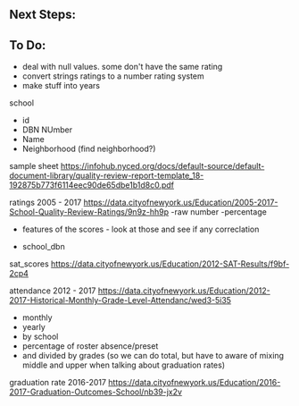
Next Steps: 
-----------


To Do:
------
- deal with null values. some don't have the same rating
- convert strings ratings to a number rating system 
- make stuff into years 



school 
- id
- DBN NUmber 
- Name 
- Neighborhood (find neighborhood?)




sample sheet 
https://infohub.nyced.org/docs/default-source/default-document-library/quality-review-report-template_18-192875b773f6114eec90de65dbe1b1d8c0.pdf




ratings 2005 - 2017 
https://data.cityofnewyork.us/Education/2005-2017-School-Quality-Review-Ratings/9n9z-hh9p
-raw number
-percentage 
- features of the scores - look at those and see if any correclation


- school_dbn


sat_scores
https://data.cityofnewyork.us/Education/2012-SAT-Results/f9bf-2cp4




attendance 2012 - 2017 
https://data.cityofnewyork.us/Education/2012-2017-Historical-Monthly-Grade-Level-Attendanc/wed3-5i35
- monthly 
- yearly 
- by school 
- percentage of roster absence/preset 
- and divided by grades (so we can do total, but have to aware of mixing middle and upper when talking about graduation rates)


graduation rate 2016-2017 
https://data.cityofnewyork.us/Education/2016-2017-Graduation-Outcomes-School/nb39-jx2v
	